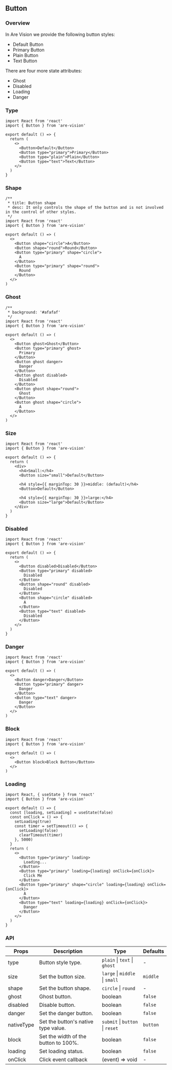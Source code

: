 ## Button

### Overview

In Are Vision we provide the following button styles:

- Default Button
- Primary Button
- Plain Button
- Text Button

There are four more state attributes:

- Ghost
- Disabled
- Loading
- Danger

### Type

```tsx
import React from 'react'
import { Button } from 'are-vision'

export default () => {
  return (
    <>
      <Button>Default</Button>
      <Button type="primary">Primary</Button>
      <Button type="plain">Plain</Button>
      <Button type="text">Text</Button>
    </>
  )
}
```

### Shape

```tsx
/**
 * title: Button shape
 * desc: It only controls the shape of the button and is not involved in the control of other styles.
 */
import React from 'react'
import { Button } from 'are-vision'

export default () => (
  <>
    <Button shape="circle">A</Button>
    <Button shape="round">Round</Button>
    <Button type="primary" shape="circle">
      A
    </Button>
    <Button type="primary" shape="round">
      Round
    </Button>
  </>
)
```

### Ghost

```tsx
/**
 * background: '#afafaf'
 */
import React from 'react'
import { Button } from 'are-vision'

export default () => (
  <>
    <Button ghost>Ghost</Button>
    <Button type="primary" ghost>
      Primary
    </Button>
    <Button ghost danger>
      Danger
    </Button>
    <Button ghost disabled>
      Disabled
    </Button>
    <Button ghost shape="round">
      Ghost
    </Button>
    <Button ghost shape="circle">
      A
    </Button>
  </>
)
```

### Size

```tsx
import React from 'react'
import { Button } from 'are-vision'

export default () => {
  return (
    <div>
      <h4>Small:</h4>
      <Button size="small">Default</Button>

      <h4 style={{ marginTop: 30 }}>middle: (default)</h4>
      <Button>Default</Button>

      <h4 style={{ marginTop: 30 }}>large:</h4>
      <Button size="large">Default</Button>
    </div>
  )
}
```

### Disabled

```tsx
import React from 'react'
import { Button } from 'are-vision'

export default () => {
  return (
    <>
      <Button disabled>Disabled</Button>
      <Button type="primary" disabled>
        Disabled
      </Button>
      <Button shape="round" disabled>
        Disabled
      </Button>
      <Button shape="circle" disabled>
        A
      </Button>
      <Button type="text" disabled>
        Disabled
      </Button>
    </>
  )
}
```

### Danger

```tsx
import React from 'react'
import { Button } from 'are-vision'

export default () => (
  <>
    <Button danger>Danger</Button>
    <Button type="primary" danger>
      Danger
    </Button>
    <Button type="text" danger>
      Danger
    </Button>
  </>
)
```

### Block

```tsx
import React from 'react'
import { Button } from 'are-vision'

export default () => (
  <>
    <Button block>Block Button</Button>
  </>
)
```

### Loading

```tsx
import React, { useState } from 'react'
import { Button } from 'are-vision'

export default () => {
  const [loading, setLoading] = useState(false)
  const onClick = () => {
    setLoading(true)
    const timer = setTimeout(() => {
      setLoading(false)
      clearTimeout(timer)
    }, 5000)
  }
  return (
    <>
      <Button type="primary" loading>
        Loading...
      </Button>
      <Button type="primary" loading={loading} onClick={onClick}>
        Click Me
      </Button>
      <Button type="primary" shape="circle" loading={loading} onClick={onClick}>
        A
      </Button>
      <Button type="text" loading={loading} onClick={onClick}>
        Danger
      </Button>
    </>
  )
}
```

### API

| Props      | Description                          | Type                            | Defaults |
| ---------- | ------------------------------------ | ------------------------------- | -------- |
| type       | Button style type.                   | `plain` \| `text` \| `ghost`    | -        |
| size       | Set the button size.                 | `large` \| `middle` \| `small`  | `middle` |
| shape      | Set the button shape.                | `circle` \| `round`             | -        |
| ghost      | Ghost button.                        | boolean                         | `false`  |
| disabled   | Disable button.                      | boolean                         | `false`  |
| danger     | Set the danger button.               | boolean                         | `false`  |
| nativeType | Set the button's native type value.  | `submit` \| `button` \| `reset` | `button` |
| block      | Set the width of the button to 100%. | boolean                         | `false`  |
| loading    | Set loading status.                  | boolean                         | `false`  |
| onClick    | Click event callback                 | (event) => void                 | -        |
